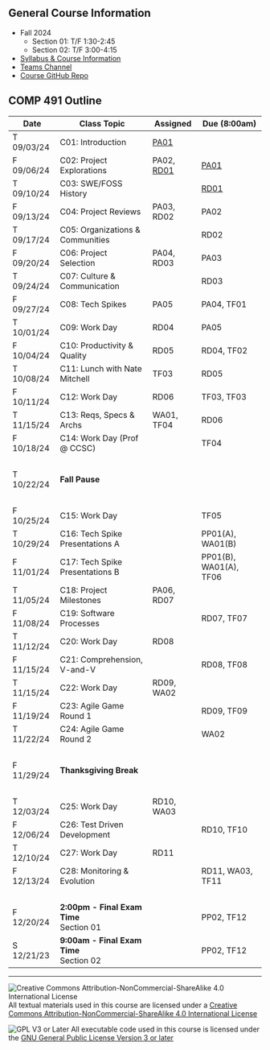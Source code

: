## General Course Information
- Fall 2024
  - Section 01: T/F 1:30-2:45
  - Section 02: T/F 3:00-4:15
- [Syllabus & Course Information](syllabus.md)
- [Teams Channel](https://teams.microsoft.com/l/channel/19%3A-1uR4ivDg6_k9S4WyrEMTUIqtD354ITbOwemrp2StH41%40thread.tacv2/?groupId=77db645e-4c62-4b92-9856-48c18355f96d&tenantId=)
- [Course GitHub Repo](https://github.com/Dickinson-COMP-491-492/AY24-25)

## COMP 491 Outline

Date            | Class Topic                      | Assigned     | Due (8:00am)
----------------|----------------------------------|--------------|-------------------
T 09/03/24      | C01: Introduction                | [PA01]       |
F 09/06/24      | C02: Project Explorations        | PA02, [RD01] | [PA01] 
T 09/10/24      | C03: SWE/FOSS History            |              | [RD01]
F 09/13/24      | C04: Project Reviews             | PA03, RD02   | PA02
T 09/17/24      | C05: Organizations & Communities |              | RD02
F 09/20/24      | C06: Project Selection           | PA04, RD03   | PA03
T 09/24/24      | C07: Culture & Communication     |              | RD03
F 09/27/24      | C08: Tech Spikes                 | PA05         | PA04, TF01
T 10/01/24      | C09: Work Day                    | RD04         | PA05
F 10/04/24      | C10: Productivity & Quality      | RD05         | RD04, TF02
T 10/08/24      | C11: Lunch with Nate Mitchell    | TF03         | RD05
F 10/11/24      | C12: Work Day                    | RD06         | TF03, TF03
T 11/15/24      | C13: Reqs, Specs & Archs         | WA01, TF04   | RD06
F 10/18/24      | C14: Work Day (Prof @ CCSC)      |              | TF04
&nbsp;          |                                  |              | 
T 10/22/24      | **Fall Pause**                   |              |
&nbsp;          |                                  |              |
F 10/25/24      | C15: Work Day                    |              | TF05
T 10/29/24      | C16: Tech Spike Presentations A  |              | PP01(A), WA01(B)
F 11/01/24      | C17: Tech Spike Presentations B  |              | PP01(B), WA01(A), TF06
T 11/05/24      | C18: Project Milestones          | PA06, RD07   |
F 11/08/24      | C19: Software Processes          |              | RD07, TF07
T 11/12/24      | C20: Work Day                    | RD08         | 
F 11/15/24      | C21: Comprehension, V-and-V      |              | RD08, TF08
T 11/15/24      | C22: Work Day                    | RD09, WA02   | 
F 11/19/24      | C23: Agile Game Round 1          |              | RD09, TF09
T 11/22/24      | C24: Agile Game Round 2          |              | WA02
&nbsp;          |
F 11/29/24      | **Thanksgiving Break**
&nbsp;          |
T 12/03/24      | C25:  Work Day                   | RD10, WA03   |
F 12/06/24      | C26:  Test Driven Development    |              | RD10, TF10
T 12/10/24      | C27:  Work Day                   | RD11         | 
F 12/13/24      | C28:  Monitoring & Evolution     |              | RD11, WA03, TF11
&nbsp;          |
F 12/20/24      | **2:00pm - Final Exam Time**<br>Section 01 |    | PP02, TF12
S 12/21/23      | **9:00am - Final Exam Time**<br>Section 02 |    | PP02, TF12


[PA01]: assignments/PA01-CourseTools.md (PA01 - Course Tools)
[RD01]: assignments/RD-ReadingsAndDiscussion.md#preparation (Reading Assignments)

---

![Creative Commons Attribution-NonCommercial-ShareAlike 4.0 International License](https://i.creativecommons.org/l/by-nc-sa/4.0/88x31.png "Creative Commons Attribution-NonCommercial-ShareAlike 4.0 International License") All textual materials used in this course are licensed under a [Creative Commons Attribution-NonCommercial-ShareAlike 4.0 International License](http://creativecommons.org/licenses/by-nc-sa/4.0/)

![GPL V3 or Later](https://www.gnu.org/graphics/gplv3-or-later-sm.png "GPL V3 or later") All executable code used in this course is licensed under the [GNU General Public License Version 3 or later](https://www.gnu.org/licenses/gpl.txt)
